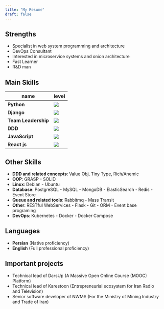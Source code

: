 ```yaml
---
title: "My Resume"
draft: false
---
```


## Strengths

- Specialist in web system programming and architecture
- DevOps Consultant
- Interested in microservice systems and onion architecture
- Fast Learner
- R&D man

## Main Skills

| name       | level               |
| ---------- | ------------------- |
| **Python** | ![](/img/skill_5.png) |
| **Django** | ![](/img/skill_5.png) |
| **Team Leadership** | ![](/img/skill_3.png) |
| **DDD** | ![](/img/skill_3.png) |
| **JavaScript** | ![](/img/skill_4.5.png) |
| **React js** | ![](/img/skill_4.5.png) |

## Other Skills

- **DDD and related concepts**: Value Obj, Tiny Type, Rich/Anemic
- **OOP**: GRASP - SOLID
- **Linux**: Debian - Ubuntu
- **Database**: PostgreSQL - MySQL - MongoDB - ElasticSearch - Redis - Event Store
- **Queue and related tools**: Rabbitmq - Mass Transit
- **Other**: RESTful WebServices - Flask - Git - ORM - Event base programing
- **DevOps**: Kubernetes - Docker - Docker Compose

## Languages

- **Persian** (Native proficiency)
- **English** (Full professional proficiency)

## Important projects

- Technical lead of DarsUp (A Massive Open Online Course (MOOC) Platform)
- Technical lead of Karestoon (Entrepreneurial ecosystem for Iran Radio and Television)
- Senior software developer of NWMS (For the Ministry of Mining Industry and Trade of Iran)